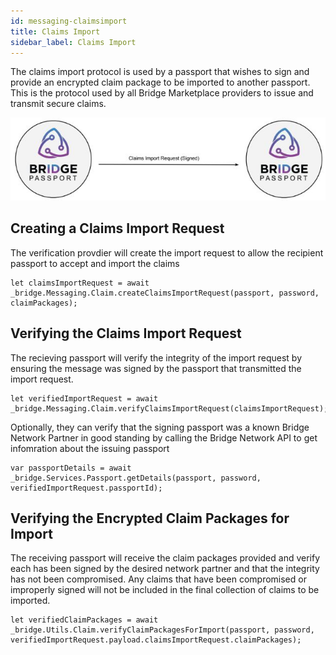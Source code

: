 ```yaml
---
id: messaging-claimsimport
title: Claims Import
sidebar_label: Claims Import
---
```

The claims import protocol is used by a passport that wishes to sign and provide an encrypted claim package to be imported to another passport.  This is the protocol used by all Bridge Marketplace providers to issue and transmit secure claims.

<img src='https://github.com/bridge-protocol/bridge-protocol-js/blob/ethereum-publishing/docs/images/message-claimsimport.jpg?raw=true'></img>

## Creating a Claims Import Request
The verification provdier will create the import request to allow the recipient passport to accept and import the claims
```
let claimsImportRequest = await _bridge.Messaging.Claim.createClaimsImportRequest(passport, password, claimPackages);
```

## Verifying the Claims Import Request
The recieving passport will verify the integrity of the import request by ensuring the message was signed by the passport that transmitted the import request.
```
let verifiedImportRequest = await _bridge.Messaging.Claim.verifyClaimsImportRequest(claimsImportRequest);
```
Optionally, they can verify that the signing passport was a known Bridge Network Partner in good standing by calling the Bridge Network API to get infomration about the issuing passport
```
var passportDetails = await _bridge.Services.Passport.getDetails(passport, password, verifiedImportRequest.passportId);
```

## Verifying the Encrypted Claim Packages for Import
The receiving passport will receive the claim packages provided and verify each has been signed by the desired network partner and that the integrity has not been compromised.  Any claims that have been compromised or improperly signed will not be included in the final collection of claims to be imported.
```
let verifiedClaimPackages = await _bridge.Utils.Claim.verifyClaimPackagesForImport(passport, password, verifiedImportRequest.payload.claimsImportRequest.claimPackages);
```
